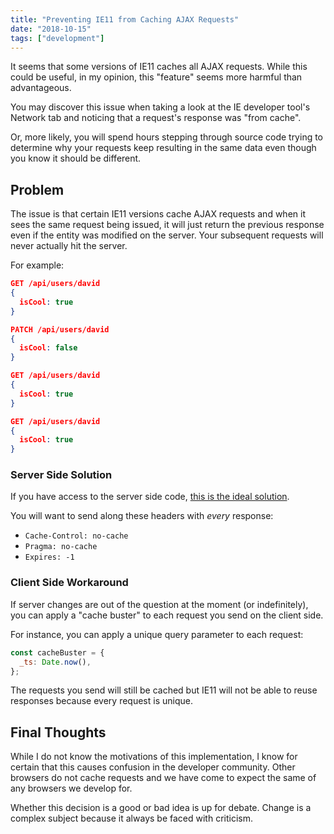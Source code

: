 ```yaml
---
title: "Preventing IE11 from Caching AJAX Requests"
date: "2018-10-15"
tags: ["development"]
---
```


It seems that some versions of IE11 caches all AJAX requests. While this could be useful, in my opinion, this "feature" seems more harmful than advantageous.

You may discover this issue when taking a look at the IE developer tool's Network tab and noticing that a request's response was "from cache".

Or, more likely, you will spend hours stepping through source code trying to determine why your requests keep resulting in the same data even though you know it should be different.

## Problem

The issue is that certain IE11 versions cache AJAX requests and when it sees the same request being issued, it will just return the previous response even if the entity was modified on the server. Your subsequent requests will never actually hit the server.

For example:

```json
GET /api/users/david
{
  isCool: true
}

PATCH /api/users/david
{
  isCool: false
}

GET /api/users/david
{
  isCool: true
}

GET /api/users/david
{
  isCool: true
}
```

### Server Side Solution

If you have access to the server side code, [this is the ideal solution](https://support.microsoft.com/en-us/help/234067/how-to-prevent-caching-in-internet-explorer).

You will want to send along these headers with _every_ response:

- `Cache-Control: no-cache`
- `Pragma: no-cache`
- `Expires: -1`

### Client Side Workaround

If server changes are out of the question at the moment (or indefinitely), you can apply a "cache buster" to each request you send on the client side.

For instance, you can apply a unique query parameter to each request:

```js
const cacheBuster = {
  _ts: Date.now(),
};
```

The requests you send will still be cached but IE11 will not be able to reuse responses because every request is unique.

## Final Thoughts

While I do not know the motivations of this implementation, I know for certain that this causes confusion in the developer community. Other browsers do not cache requests and we have come to expect the same of any browsers we develop for.

Whether this decision is a good or bad idea is up for debate. Change is a complex subject because it always be faced with criticism.
